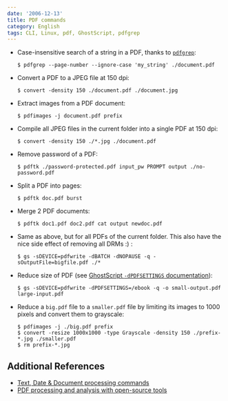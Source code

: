 ```yaml
---
date: '2006-12-13'
title: PDF commands
category: English
tags: CLI, Linux, pdf, GhostScript, pdfgrep
---
```


- Case-insensitive search of a string in a PDF, thanks to [`pdfgrep`](https://pdfgrep.org):

  ```shell-session
  $ pdfgrep --page-number --ignore-case 'my_string' ./document.pdf
  ```

- Convert a PDF to a JPEG file at 150 dpi:

  ```shell-session
  $ convert -density 150 ./document.pdf ./document.jpg
  ```

- Extract images from a PDF document:

  ```shell-session
  $ pdfimages -j document.pdf prefix
  ```

- Compile all JPEG files in the current folder into a single PDF at 150 dpi:

  ```shell-session
  $ convert -density 150 ./*.jpg ./document.pdf
  ```

- Remove password of a PDF:

  ```shell-session
  $ pdftk ./password-protected.pdf input_pw PROMPT output ./no-password.pdf
  ```

- Split a PDF into pages:

  ```shell-session
  $ pdftk doc.pdf burst
  ```

- Merge 2 PDF documents:

  ```shell-session
  $ pdftk doc1.pdf doc2.pdf cat output newdoc.pdf
  ```

- Same as above, but for all PDFs of the current folder. This also have the nice side effect of removing all DRMs :) :

  ```shell-session
  $ gs -sDEVICE=pdfwrite -dBATCH -dNOPAUSE -q -sOutputFile=bigfile.pdf ./*
  ```

- Reduce size of PDF (see [GhostScript `-dPDFSETTINGS` documentation](https://web.mit.edu/ghostscript/www/Ps2pdf.htm#Options)):

  ```shell-session
  $ gs -sDEVICE=pdfwrite -dPDFSETTINGS=/ebook -q -o small-output.pdf large-input.pdf
  ```

- Reduce a `big.pdf` file to a `smaller.pdf` file by limiting its images to 1000 pixels and convert them to grayscale:

  ```shell-session
  $ pdfimages -j ./big.pdf prefix
  $ convert -resize 1000x1000 -type Grayscale -density 150 ./prefix-*.jpg ./smaller.pdf
  $ rm prefix-*.jpg
  ```

## Additional References

- [Text, Date & Document processing commands]({filename}/2006/text-date-document-processing-commands.md)
- [PDF processing and analysis with open-source tools](https://www.bitsgalore.org/2021/09/06/pdf-processing-and-analysis-with-open-source-tools)

